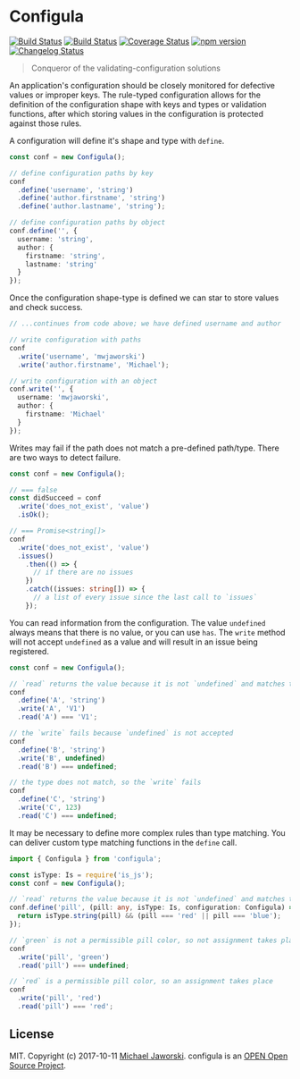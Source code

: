 # Configula

[![Build Status](https://img.shields.io/badge/configula-available-green.svg)](https://www.npmjs.com/package/configula)
[![Build Status](https://travis-ci.org/mwjaworski/configula.svg?branch=master)](https://travis-ci.org/mwjaworski/configula)
[![Coverage Status](https://coveralls.io/repos/github/mwjaworski/configula/badge.svg?branch=master)](https://coveralls.io/github/mwjaworski/configula?branch=master)
[![npm version](https://badge.fury.io/js/configula.svg)](https://badge.fury.io/js/configula)
[![Changelog Status](https://changelogs.md/img/changelog-check-green.svg)](https://changelogs.md/github/mwjaworski/configula/)

> Conqueror of the validating-configuration solutions

An application's configuration should be closely monitored for defective values or improper keys. The rule-typed configuration allows for the definition of the configuration shape with keys and types or validation functions, after which storing values in the configuration is protected against those rules.

A configuration will define it's shape and type with `define`.

```typescript
const conf = new Configula();

// define configuration paths by key
conf
  .define('username', 'string')
  .define('author.firstname', 'string')
  .define('author.lastname', 'string');

// define configuration paths by object
conf.define('', {
  username: 'string',
  author: {
    firstname: 'string',
    lastname: 'string'
  }
});
```

Once the configuration shape-type is defined we can star to store values and check success.

```typescript
// ...continues from code above; we have defined username and author

// write configuration with paths
conf
  .write('username', 'mwjaworski')
  .write('author.firstname', 'Michael');

// write configuration with an object
conf.write('', {
  username: 'mwjaworski',
  author: {
    firstname: 'Michael'
  }
});
```

Writes may fail if the path does not match a pre-defined path/type. There are two ways to detect failure.

```typescript
const conf = new Configula();

// === false
const didSucceed = conf
  .write('does_not_exist', 'value')
  .isOk();

// === Promise<string[]>
conf
  .write('does_not_exist', 'value')
  .issues()
    .then(() => {
      // if there are no issues
    })
    .catch((issues: string[]) => {
      // a list of every issue since the last call to `issues`
    });
```

You can read information from the configuration. The value `undefined` always means that there is no value, or you can use `has`. The `write` method will not accept `undefined` as a value and will result in an issue being registered.

```typescript
const conf = new Configula();

// `read` returns the value because it is not `undefined` and matches the type
conf
  .define('A', 'string')
  .write('A', 'V1')
  .read('A') === 'V1';

// the `write` fails because `undefined` is not accepted
conf
  .define('B', 'string')
  .write('B', undefined)
  .read('B') === undefined;

// the type does not match, so the `write` fails
conf
  .define('C', 'string')
  .write('C', 123)
  .read('C') === undefined;
```

It may be necessary to define more complex rules than type matching. You can deliver custom type matching functions in the `define` call.

```typescript
import { Configula } from 'configula';

const isType: Is = require('is_js');
const conf = new Configula();

// `read` returns the value because it is not `undefined` and matches the type
conf.define('pill', (pill: any, isType: Is, configuration: Configula) => {
  return isType.string(pill) && (pill === 'red' || pill === 'blue');
});

// `green` is not a permissible pill color, so not assignment takes place
conf
  .write('pill', 'green')
  .read('pill') === undefined;

// `red` is a permissible pill color, so an assignment takes place
conf
  .write('pill', 'red')
  .read('pill') === 'red';
```

## License

MIT. Copyright (c) 2017-10-11 [Michael Jaworski](https://github.com/mwjaworski).
configula is an [OPEN Open Source Project](http://openopensource.org/).
